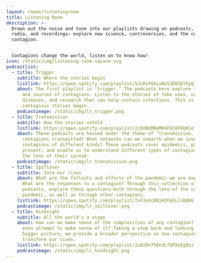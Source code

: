 ```yaml
---
layout: rooms/listeningroom
title: Listening Room
description: >-
  Drown out the noise and tune into our playlists drawing on podcasts, online
  radio, and recordings— explore new science, controversies, and the context of
  contagion.


  Contagions change the world, listen on to know how!
icon: /static/img/listening-room-square.svg
podcastlist:
  - title: Trigger
    subtitle: Where the stories begin
    listlink: https://open.spotify.com/playlist/5JcRiF6kLxWvS3D83DlFpQ?si=c4f8df63e5f34928
    about: The first playlist is ‘trigger.’ The podcasts here explore the origins
      and sources of contagions. Listen to the stories of fake news, origins of
      diseases, and research that can help contain infections. This is where
      contagious stories begin.
    podcastimage: /static/img/lr_trigger.png
  - title: Transmission
    subtitle: How the stories unfold
    listlink: https://open.spotify.com/playlist/2jQXBQMBeMK6FbC0FOUKCe?si=cdf5b6d9786a45dd
    about: These podcasts are housed under the theme of ‘transmission.’’How are
      contagions transmitted? What networks can we unearth when we investigate
      contagions of different kinds? These podcasts cover epidemics, past and
      present, and enable us to understand different types of contagions through
      the lens of their spread.
    podcastimage: /static/img/lr_transmission.png
  - title: Spillover
    subtitle: Into our lives
    about: What are the fallouts and effects of the pandemic we are experiencing?
      What are the responses to a contagion? Through this collection of
      podcasts, explore these questions—both through the lens of the current
      pandemic, as well as through other contagions.
    listlink: https://open.spotify.com/playlist/7vF2eVc00jHIFp5LllBdK6?si=c17272f70d094a4a
    podcastimage: /static/img/lr_spillover.png
  - title: Hindsight
    subtitle: All the world's a stage
    about: How can we make sense of the complexities of any contagion? Why should we
      even attempt to make sense of it? Taking a step back and looking at the
      bigger picture, we provide a broader perspective on how contagions
      transform our lives.
    listlink: https://open.spotify.com/playlist/2u029n75OndLfGPXe5gQsz?si=e0fd9b19cc114295
    podcastimage: /static/img/lr_hindsight.png
---
```

